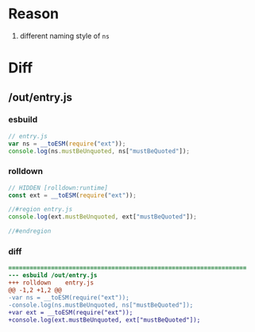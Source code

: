 # Reason
1. different naming style of `ns`
# Diff
## /out/entry.js
### esbuild
```js
// entry.js
var ns = __toESM(require("ext"));
console.log(ns.mustBeUnquoted, ns["mustBeQuoted"]);
```
### rolldown
```js
// HIDDEN [rolldown:runtime]
const ext = __toESM(require("ext"));

//#region entry.js
console.log(ext.mustBeUnquoted, ext["mustBeQuoted"]);

//#endregion
```
### diff
```diff
===================================================================
--- esbuild	/out/entry.js
+++ rolldown	entry.js
@@ -1,2 +1,2 @@
-var ns = __toESM(require("ext"));
-console.log(ns.mustBeUnquoted, ns["mustBeQuoted"]);
+var ext = __toESM(require("ext"));
+console.log(ext.mustBeUnquoted, ext["mustBeQuoted"]);

```
